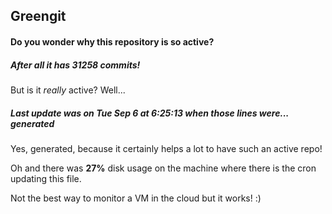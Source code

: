 ## Greengit

#### Do you wonder why this repository is so active?

##### After all it has 31258 commits!

But is it *really* active? Well...

##### Last update was on Tue Sep 6 at 6:25:13 when those lines were... generated

Yes, generated, because it certainly helps a lot to have such an active repo!

Oh and there was **27%** disk usage on the machine
where there is the cron updating this file.

Not the best way to monitor a VM in the cloud but it works! :)
